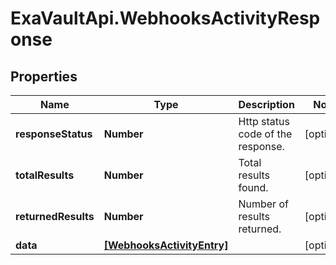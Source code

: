 # ExaVaultApi.WebhooksActivityResponse

## Properties
Name | Type | Description | Notes
------------ | ------------- | ------------- | -------------
**responseStatus** | **Number** | Http status code of the response. | [optional] 
**totalResults** | **Number** | Total results found. | [optional] 
**returnedResults** | **Number** | Number of results returned.  | [optional] 
**data** | [**[WebhooksActivityEntry]**](WebhooksActivityEntry.md) |  | [optional] 
